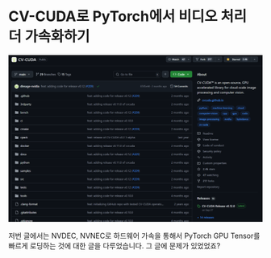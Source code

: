 # CV-CUDA로 PyTorch에서 비디오 처리 더 가속화하기

![CV-CUDA](assets/cv-cuda.png)

저번 글에서는 NVDEC, NVNEC로 하드웨어 가속을 통해서 PyTorch GPU Tensor를 빠르게 로딩하는 것에 대한 글을 다루었습니다. 그 글에 문제가 있었었죠?